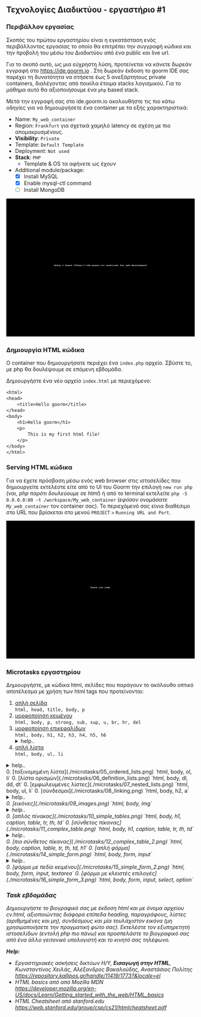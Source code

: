 ## Τεχνολογίες Διαδικτύου - εργαστήριο #1

### Περιβάλλον εργασίας

Σκοπός του πρώτου εργαστηρίου είναι η εγκατάσταση ενός περιβάλλοντος εργασίας το οποίο θα επιτρέπει την συγγραφή κώδικα και την προβολή του μέσω του Διαδικτύου από ένα public και live url.

Για το σκοπό αυτό, ως μια εύχρηστη λύση, προτείνεται να κάνετε δωρεάν εγγραφή στο https://ide.goorm.io .
Στη δωρεάν έκδοση το goorm IDE σας παρέχει τη δυνατότητα να στήσετε έως 5 ανεξάρτητους private containers, διαλέγοντας από ποικίλα έτοιμα stacks λογισμικού. Για το μάθημα αυτό θα αξιοποιήσουμε ένα `php` based stack.

Μετά την εγγραφή σας στο ide.goorm.io ακολουθήστε τις πιο κάτω οδηγίες για να δημιουργήσετε ένα container με τα εξής χαρακτηριστικά:
* Name: `My_web_container`
* Region: `Frankfurt` για σχετικά χαμηλό latency σε σχέση με πιο απομακρυσμένους.
* **Visibility**: `Private`
* Template: `Default Template`
* Deployment: `Not used`
* **Stack**: `PHP`
    * Template & OS τα αφήνετε ως έχουν
* Additional module/package:
    * [X] Install MySQL
    * [X] Enable mysql-ctl command
    * [ ] Install MongoDB

![Create a web container](Goorm-web-container-setup.gif)


### Δημιουργία HTML κώδικα

Ο container που δημιουργήσατε περιέχει ένα `index.php` αρχείο. Σβύστε το, με php θα δουλέψουμε σε επόμενη εβδομάδα.

Δημιουργήστε ένα νέο αρχείο `index.html` με περιεχόμενο:
```
<html>
<head>
	<title>Hello goorm</title>
</head>
<body>
	<h1>Hello goorm</h1>
	<p>
        This is my first html file!
    </p>
</body>
</html>
```

### Serving HTML κώδικα

Για να έχετε πρόσβαση μέσω ενός web browser στις ιστοσελίδες που δημιουργείτε εκτελέστε είτε από το UI του Goorm την επιλογή `new run php` (_ναι, php παρότι δουλεύουμε σε html_) ή από το terminal εκτελείτε `php -S 0.0.0.0:80 -t /workspace/My_web_container` (_εφόσον ονομάσατε `My_web_container`_ τον container σας). Το περιεχόμενό σας είνια διαθέσιμο στο URL που βρίσκεται στο μενού `PROJECT` `>` `Running URL and Port`.

![Goorm running url and port](Goorm-run.gif)

### Microtasks εργαστηρίου

Δημιουργήστε, με κώδικα html, σελίδες που παράγουν το ακόλουθο οπτικό αποτέλεσμα με χρήση των html tags που προτείνονται:

1. [απλή σελίδα](./microtasks/01_simple_html.png)  
  `html, head, title, body, p`
0. [μορφοποίηση κειμένου](./microtasks/02_text_formatting.png)  
  `html, body, p, strong, sub, sup, u, br, hr, del`
0. [μορφοποίηση επικεφαλίδων](./microtasks/03_text_headings.png)  
  `html, body, h1, h2, h3, h4, h5, h6`
    <details>
      <summary>help..</summary>
      <i>αναζητήστε το attribute <code>align</code> που μπορεί να λάβει ένα <code>h</code> tag</i>
    </details>
0. [απλή λίστα](./microtasks/04_unordered_lists.png)    
  `html, body, ul, li`
  <details>
    <summary>help..</summary>
    <i>αναζητήστε το attribute <code>type</code> που μπορεί να λάβει ένα <code>li</code> tag και το οποίο δέχεται τιμες <code>1|a|A|i|I|disc|circle|square</code></i>
  </details>
0. [ταξινομημένη λίστα](./microtasks/05_ordered_lists.png)  
  `html, body, ol, li`
0. [λίστα ορισμών](./microtasks/06_definition_lists.png)  
  `html, body, dl, dd, dt`
0. [εμφωλευμένες λίστες](./microtasks/07_nested_lists.png)  
  `html, body, ul, li`
0. [σύνδεσμοι](./microtasks/08_linking.png)  
  `html, body, h2, a`
  <details>
    <summary>help..</summary>
    <i>αναζητήστε το attribute <code>href</code> που μπορεί να λάβει ένα <code>a</code> tag
  </details>
0. [εικόνες](./microtasks/09_images.png)  
  `html, body, img`  
  <details>
    <summary>help..</summary>
    <i>αναζητήστε τα attributes <code>src, width, height</code> που μπορεί να λάβει ένα <code>img</code> tag
  </details>
0. [απλός πίνακας](./microtasks/10_simple_tables.png)  
  `html, body, h1, caption, table, tr, th, td`
0. [σύνθετος πίκανας](./microtasks/11_complex_table.png)  
  `html, body, h1, caption, table, tr, th, td`
  <details>
    <summary>help..</summary>
    <i>αναζητήστε τα attributes <code>colspan, rowspan</code> που μπορεί να λάβει ένα <code>th ή td</code> tag
  </details>
0. [πιο σύνθετος πίκανας](./microtasks/12_complex_table_2.png)   
  `html, body, caption, table, tr, th, td, h1`
0. [απλή φόρμα](./microtasks/14_simple_form.png)  
  `html, body, form, input`
  <details>
    <summary>help..</summary>
    <i>αναζητήστε τα attributes <code>name, type, value</code> που μπορεί να λάβει ένα <code>input</code> tag
  </details>
0. [φόρμα με πεδίο κειμένου](./microtasks/15_simple_form_2.png)  
  `html, body, form, input, textarea`
0. [φόρμα με κλειστές επιλογές](./microtasks/16_simple_form_3.png)  
  `html, body, form, input, select, option`

### Task εβδομάδας

Δημιουργήστε το βιογραφικό σας με έκδοση html και με όνομα αρχείου cv.html, αξιοποιώντας διάφορα επίπεδα heading, παραγράφους, λίστες (αριθμημένες και μη), συνδέσμους και μία τουλάχιστον εικόνα (_μη χρησιμοποιήσετε την πραγματική φώτο σας_). Εκτελέστε τον εξυπηρετητή ιστοσελίδων (εντολή php πιο πάνω) και προσπελάστε το βιογραφικό σας από ένα άλλο γειτονικό υπολογιστή και το κινητό σας τηλέφωνο.

**_Help:_**
* Εργαστηριακές ασκήσεις δικτύων Η/Υ, **Εισαγωγή στην HTML**, Κωνσταντίνος Χειλάς, Αλέξανδρος Βακαλούδης, Αναστάσιος Πολίτης  
  https://repository.kallipos.gr/handle/11419/1773?&locale=el
* HTML basics από από Mozilla MDN  
  https://developer.mozilla.org/en-US/docs/Learn/Getting_started_with_the_web/HTML_basics
* HTML Cheatsheet από stanford.edu
 https://web.stanford.edu/group/csp/cs21/htmlcheatsheet.pdf
